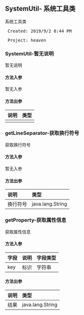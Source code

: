 ## SystemUtil- 系统工具类 

<p> 系统工具类 </p>

<pre> Created: 2019/9/2 8:44 PM  </pre>
<pre> Project: heaven  </pre>

### SystemUtil-暂无说明

暂无说明

#### 方法入参

暂无入参

#### 方法出参

| 说明 | 类型 |
|:---|:---|
|  |  |

### getLineSeparator-获取换行符号

获取换行符号

#### 方法入参

暂无入参

#### 方法出参

| 说明 | 类型 |
|:---|:---|
| 换行符号 | java.lang.String |

### getProperty-获取属性信息

获取属性信息

#### 方法入参

| 字段 | 说明 | 字段类型 |
|:---|:---|:---|
| key | 标识 | 字符串 |

#### 方法出参

| 说明 | 类型 |
|:---|:---|
| 结果 | java.lang.String |




